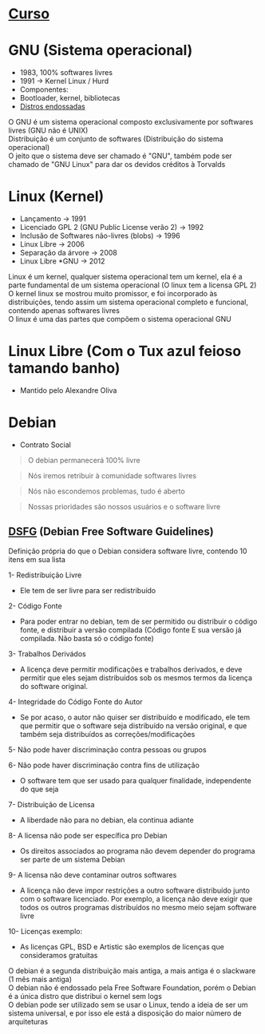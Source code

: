 # [Curso](https://www.youtube.com/watch?v=SZMIL87CyVE&list=PLuf64C8sPVT9L452PqdyYCNslctvCMs_n)

# GNU (Sistema operacional) <br>
- 1983, 100% softwares livres
- 1991 -> Kernel Linux / Hurd
- Componentes:
- Bootloader, kernel, bibliotecas
- [Distros endossadas](https://www.gnu.org/distros/free-distros.pt-br.html)

O GNU é um sistema operacional composto exclusivamente por softwares livres (GNU não é UNIX) <br>
Distribuição é um conjunto de softwares (Distribuição do sistema operacional) <br>
O jeito que o sistema deve ser chamado é "GNU", também pode ser chamado de "GNU Linux" para dar os devidos créditos à Torvalds <br>

# Linux (Kernel) <br>
- Lançamento -> 1991
- Licenciado GPL 2 (GNU Public License verão 2) -> 1992
- Inclusão de Softwares não-livres (blobs) -> 1996
- Linux Libre -> 2006
- Separação da árvore -> 2008
- Linux Libre *GNU -> 2012

Linux é um kernel, qualquer sistema operacional tem um kernel, ela é a parte fundamental de um sistema operacional (O linux tem a licensa GPL 2) <br>
O kernel linux se mostrou muito promissor, e foi incorporado às distribuições, tendo assim um sistema operacional completo e funcional, contendo apenas softwares livres <br>
O linux é uma das partes que compõem o sistema operacional GNU <br>

# Linux Libre (Com o Tux azul feioso tamando banho) <br>
- Mantido pelo Alexandre Oliva <br>

# Debian <br>
- Contrato Social

> O debian permanecerá 100% livre <br> 

> Nós iremos retribuir à comunidade softwares livres <br>

> Nós não escondemos problemas, tudo é aberto <br>

> Nossas prioridades são nossos usuários e o software livre <br>

## [DSFG](https://www.debian.org/social_contract) (Debian Free Software Guidelines) <br>
Definição própria do que o Debian considera software livre, contendo 10 itens em sua lista <br>

1- Redistribuição Livre <br>
- Ele tem de ser livre para ser redistribuído <br>

2- Código Fonte <br>
- Para poder entrar no debian, tem de ser permitido ou distribuir o código fonte, e distribuir a versão compilada (Código fonte E sua versão já compilada. Não basta só o código fonte) <br>

3- Trabalhos Derivádos <br>
- A licença deve permitir modificações e trabalhos derivados, e deve permitir que eles sejam distribuídos sob os mesmos termos da licença do software original. <br>

4- Integridade do Código Fonte do Autor <br>
- Se por acaso, o autor não quiser ser distribuído e modificado, ele tem que permitir que o software seja distribuído na versão original, e que também seja distribuídos as correções/modificações <br>

5- Não pode haver discriminação contra pessoas ou grupos <br>

6- Não pode haver discriminação contra fins de utilização <br>
- O software tem que ser usado para qualquer finalidade, independente do que seja <br>

7- Distribuição de Licensa <br>
- A liberdade não para no debian, ela continua adiante <br>

8- A licensa não pode ser específica pro Debian <br>
- Os direitos associados ao programa não devem depender do programa ser parte de um sistema Debian <br>

9- A licensa não deve contaminar outros softwares <br>
- A licença não deve impor restrições a outro software distribuído junto com o software licenciado. Por exemplo, a licença não deve exigir que todos os outros programas distribuídos no mesmo meio sejam software livre <br>

10- Licenças exemplo: <br>
- As licenças GPL, BSD e Artistic são exemplos de licenças que consideramos gratuitas <br>


O debian é a segunda distribuição mais antiga, a mais antiga é o slackware (1 mês mais antiga) <br>
O debian não é endossado pela Free Software Foundation, porém o Debian é a única distro que distribui o kernel sem logs <br>
O debian pode ser utilizado sem se usar o Linux, tendo a ideia de ser um sistema universal, e por isso ele está a disposição do maior número de arquiteturas <br>

